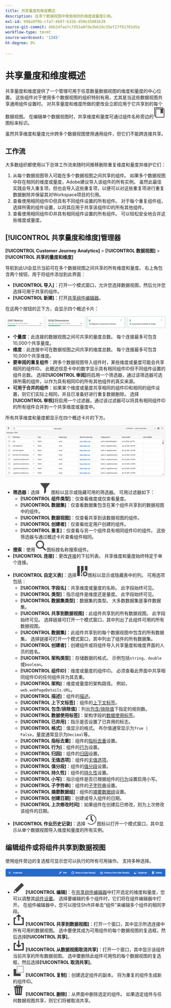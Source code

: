 ```yaml
---
title: 共享量度和维度概述
description: 在多个数据视图中使用相同的维度或量度引用。
exl-id: 998a9f9b-cfa7-4b97-b32b-d50e35d01b39
source-git-commit: 4bb24fae7c7d53a0fde3bb2dc35ef27f91701d5a
workflow-type: tm+mt
source-wordcount: '1245'
ht-degree: 0%

---
```


# 共享量度和维度概述

共享量度和维度提供了一个管理可用于任意数量数据视图的维度和量度的中心位置。 这些组件对于使用多个数据视图的组织特别有用，尤其是当这些数据视图共享通用组件设置时。 对共享量度和维度所做的更改会立即应用于它共享到的每个数据视图。 在编辑单个数据视图时，共享维度和量度可通过组件名称旁边的![共享组件图标](/help/assets/icons/CCLibrary.svg)图标来标识。

虽然共享维度和量度允许跨多个数据视图使用通用组件，但它们不能跨连接共享。

## 工作流

大多数组织都使用以下总体工作流来随时间推移删除重复维度和量度并维护它们：

1. 从每个数据视图导入可能在多个数据视图之间共享的组件。 如果多个数据视图中存在相同的维度或量度，Adobe建议导入该组件的所有实例。 虽然此最佳实践会导入重复项，但也会导入这些重复项，以便可以对这些重复项进行重复数据删除并保留其对Workspace项目的引用。
1. 查看使用相同组件ID但具有不同组件设置的所有组件。 对于每个重复组件组，选择所需的组件设置，以将其应用于共享该组件ID的所有其他组件。
1. 查看使用相同组件ID并具有相同组件设置的所有组件。 可以轻松安全地合并这些维度或量度。

## [!UICONTROL 共享量度和维度]管理器

**[!UICONTROL Customer Journey Analytics]** > **[!UICONTROL 数据视图]** > **[!UICONTROL 共享的量度和维度]**

导航到此UI会显示当前可在多个数据视图之间共享的所有维度和量度。 右上角包含两个按钮，用于将组件添加到此界面：

* **[!UICONTROL 导入]**：打开一个模式窗口，允许您选择数据视图，然后允许您选择可用于共享的组件。
* **[!UICONTROL 新建]**：打开[共享组件编辑器](shared-component-editor.md)。

在这两个按钮的正下方，会显示四个概述卡片：

![概览卡片预览](assets/overview-cards.png)

* **个量度**：此连接的数据视图之间可共享的量度总数。 每个连接最多可包含10,000个共享量度。
* **维度**：此连接中可在数据视图之间共享的维度总数。 每个连接最多可包含10,000个共享维度。
* **要审阅的重复组件**：跨多个数据视图导入组件时，某些维度或量度可能会共享相同的组件ID。 此概述信息卡中的数字显示具有相同组件ID但不同组件设置的组件总数。 选择&#x200B;**[!UICONTROL 审阅]**&#x200B;将启用一个筛选器，通过该筛选器可选择所需的组件，以作为具有相同ID的所有其他组件的真实来源。
* **可用于合并的组件**：如果某个维度或量度共享相同的组件ID和相同的组件设置，则它们实际上相同，并且已准备好进行重复数据删除。 选择&#x200B;**[!UICONTROL 审核]**&#x200B;将启用一个过滤器，通过该过滤器可以将具有相同组件ID的所有组件合并到一个共享维度或量度中。

所有共享维度和量度都显示在四个概述卡片的下方。

![可用维度和量度预览](assets/shared-metrics-dimensions.png)

* **筛选器**：选择![筛选器图标](../../assets/icons/Filter.svg)图标以显示或隐藏可用的筛选器。 可用过滤器如下：
   * **[!UICONTROL 组件类型]**：仅查看维度或仅查看量度。
   * **[!UICONTROL 数据集]**：仅查看数据集包含在某个组件共享到的数据视图中的组件。
   * **[!UICONTROL 数据视图]**：仅查看共享到该数据视图的组件。
   * **[!UICONTROL 创建者]**：仅查看给定用户创建的组件。
   * **[!UICONTROL 重复]**：仅查看与另一个组件具有相同组件ID的组件。 这些筛选器与通过概述卡片查看组件相同。
* **搜索**：使用![搜索图标](../../assets/icons/Search.svg)图标按名称搜索组件。
* **[!UICONTROL 连接]**：更改[连接](/help/connections/overview.md)的下拉列表。 共享维度和量度始终特定于单个连接。
* **[!UICONTROL 自定义表]**：选择![自定义表图标](/help/assets/icons/ColumnSetting.svg)图标以显示或隐藏表中的列。 可用选项包括：
   * **[!UICONTROL 字段名]**：共享维度或量度的名称。 此字段始终可见。
   * **[!UICONTROL 类型]**：指示组件是维度还是量度。 此字段始终可见。
   * **[!UICONTROL 数据集类型]**：数据集的类型。 大多数数据集是事件数据集。
   * **[!UICONTROL 共享到数据视图]**：此组件共享到的所有数据视图。 此字段始终可见。 选择链接可打开一个模式窗口，其中列出了此组件可用的所有数据视图。
   * **[!UICONTROL 数据集]**：此组件共享到的每个数据视图中包含的所有数据集。 选择链接可打开一个模式窗口，其中列出了组件的所有数据集。
   * **[!UICONTROL 创建者]**：创建组件或将组件导入共享量度和维度界面的人员的姓名。
   * **[!UICONTROL 架构类型]**：存储数据的格式。 示例包括`string`、`double`或`boolean`。
   * **[!UICONTROL 组件ID]**：维度或量度的组件ID。 必须查看此界面中共享相同组件ID的任何组件并为其去重。
   * **[!UICONTROL 架构]**：维度或量度的架构路径。 例如，`web.webPageDetails.URL`。
   * **[!UICONTROL 描述]**：组件的[描述](/help/data-views/component-settings/overview.md)。
   * **[!UICONTROL 上下文标签]**：组件的[上下文标签](/help/data-views/component-settings/overview.md)。
   * **[!UICONTROL 包含/排除值]**：列出[包含/排除值](/help/data-views/component-settings/include-exclude-values.md)下指定的规则数。
   * **[!UICONTROL 数据使用标签]**：架构字段的[数据使用标签](https://experienceleague.adobe.com/en/docs/experience-platform/data-governance/labels/overview)。
   * **[!UICONTROL 已弃用]**：指示是否设置了已弃用的标志。
   * **[!UICONTROL 格式]**：值显示的格式。 布尔值通常显示为`True | False`，量度通常显示为`Decimal`等。
   * **[!UICONTROL 指标去重]**：组件的[指标去重](/help/data-views/component-settings/metric-deduplication.md)设置。
   * **[!UICONTROL 行为]**：组件的[行为](/help/data-views/component-settings/behavior.md)设置。
   * **[!UICONTROL 归因]**：组件的[归因](/help/data-views/component-settings/attribution.md)设置。
   * **[!UICONTROL 无值选项]**：组件的[无值选项](/help/data-views/component-settings/no-value-options.md)。
   * **[!UICONTROL 值分段]**：组件的[值分段](/help/data-views/component-settings/value-bucketing.md)设置。
   * **[!UICONTROL 持久性]**：组件的[持久性](/help/data-views/component-settings/persistence.md)设置。
   * **[!UICONTROL 小写]**：指示组件是否已根据组件的[行为](/help/data-views/component-settings/behavior.md)设置启用小写。
   * **[!UICONTROL 子字符串]**：组件的[子字符串](/help/data-views/component-settings/substring.md)设置。
   * **[!UICONTROL 摘要数据组]**：组件的[摘要数据组](/help/data-views/component-settings/summary-data-group.md)设置。
   * **[!UICONTROL 创建日期]**：创建或导入组件的日期。
   * **[!UICONTROL 上次修改时间]**：如果组件在创建后已修改，则为上次修改该组件的日期。
* **[!UICONTROL 作业历史记录]**：选择![历史记录图标](/help/assets/icons/History.svg)图标以打开一个模式窗口，其中显示从单个数据视图导入维度和量度的所有实例。

## 编辑组件或将组件共享到数据视图

使用组件旁边的复选框可显示您可以执行的所有可用操作。 支持多种选择。

![可用操作预览](assets/smd-actions.png)

* ![铅笔图标](/help/assets/icons/Edit.svg) **[!UICONTROL 编辑]**：在[共享组件编辑器](shared-component-editor.md)中打开选定的维度和量度，您可以调整其[组件设置](/help/data-views/component-settings/overview.md)。 选择要编辑的多个组件时，它们将在组件编辑器中打开。 在组件编辑器中，您可以按住Shift并单击“组件”来编辑多个组件的相同字段。
* ![共享图标](/help/assets/icons/ShareAlt.svg) **[!UICONTROL 共享到数据视图]**：打开一个窗口，其中显示所选连接中所有可用的数据视图。 选中要使其成为可用组件的每个数据视图的复选框，然后选择&#x200B;**[!UICONTROL 共享]**。
* ![取消共享图标](/help/assets/icons/SaveTo.svg) **[!UICONTROL 从数据视图取消共享]**：打开一个窗口，其中显示该组件当前共享的所有数据视图。 选中要删除此组件可用性的每个数据视图的复选框，然后选择&#x200B;**[!UICONTROL 取消共享]**。
* ![复制图标](/help/assets/icons/Copy.svg) **[!UICONTROL 复制]**：创建选定组件的副本。 将为重复的组件生成新的组件ID。
* ![删除图标](/help/assets/icons/Delete.svg) **[!UICONTROL 删除]**：从界面中删除选定的组件。 如果选定组件与任何数据视图共享，则它们将被取消共享。
